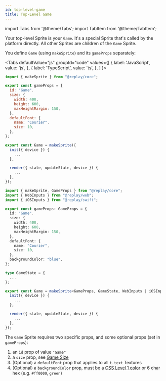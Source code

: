 ```yaml
---
id: top-level-game
title: Top-Level Game
---
```


import Tabs from '@theme/Tabs';
import TabItem from '@theme/TabItem';

Your top-level Sprite is your `Game`. It's a special Sprite that's called by the platform directly. All other Sprites are children of the `Game` Sprite.

You define `Game` (using `makeSprite`) and its `gameProps` separately:

<Tabs
  defaultValue="js"
  groupId="code"
  values={[
    { label: 'JavaScript', value: 'js', },
    { label: 'TypeScript', value: 'ts', },
  ]
}>
<TabItem value="js">

```js
import { makeSprite } from "@replay/core";

export const gameProps = {
  id: "Game",
  size: {
    width: 400,
    height: 600,
    maxHeightMargin: 150,
  },
  defaultFont: {
    name: "Courier",
    size: 10,
  },
};

export const Game = makeSprite({
  init({ device }) {
    ...
  },

  render({ state, updateState, device }) {
    ...
  },
});
```

</TabItem>
<TabItem value="ts">

```ts
import { makeSprite, GameProps } from "@replay/core";
import { WebInputs } from "@replay/web";
import { iOSInputs } from "@replay/swift";

export const gameProps: GameProps = {
  id: "Game",
  size: {
    width: 400,
    height: 600,
    maxHeightMargin: 150,
  },
  defaultFont: {
    name: "Courier",
    size: 10,
  },
  backgroundColor: "blue",
};

type GameState = {
  ...
};

export const Game = makeSprite<GameProps, GameState, WebInputs | iOSInputs>({
  init({ device }) {
    ...
  },

  render({ state, updateState, device }) {
    ...
  },
});
```

</TabItem>
</Tabs>

The `Game` Sprite requires two specific props, and some optional props (set in `gameProps`):

1. an `id` prop of value `"Game"`
1. a `size` prop, see [Game Size](game-size.md)
1. (Optional) a `defaultFont` prop that applies to all `t.text` Textures
1. (Optional) a `backgroundColor` prop, must be a [CSS Level 1 color](https://developer.mozilla.org/en-US/docs/Web/CSS/color_value) or 6 char hex (e.g. `#ff0000`, `green`)
